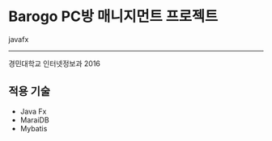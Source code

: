 # Barogo PC방 매니지먼트 프로젝트


javafx

* * * 

경민대학교 인터넷정보과 2016

## 적용 기술

- Java Fx
- MaraiDB
- Mybatis
